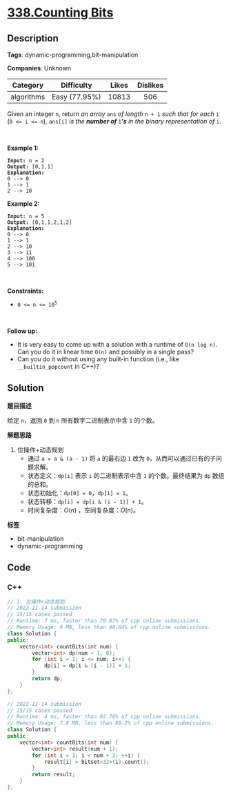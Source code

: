 # [338.Counting Bits](https://leetcode.com/problems/counting-bits/description/)

## Description

**Tags**: dynamic-programming,bit-manipulation

**Companies**: Unknown

|  Category  |  Difficulty   | Likes | Dislikes |
| :--------: | :-----------: | :---: | :------: |
| algorithms | Easy (77.95%) | 10813 |   506    |

<p>Given an integer <code>n</code>, return <em>an array </em><code>ans</code><em> of length </em><code>n + 1</code><em> such that for each </em><code>i</code><em> </em>(<code>0 &lt;= i &lt;= n</code>)<em>, </em><code>ans[i]</code><em> is the <strong>number of </strong></em><code>1</code><em><strong>&#39;s</strong> in the binary representation of </em><code>i</code>.</p>
<p>&nbsp;</p>
<p><strong class="example">Example 1:</strong></p>
<pre><code><strong>Input:</strong> n = 2
<strong>Output:</strong> [0,1,1]
<strong>Explanation:</strong>
0 --&gt; 0
1 --&gt; 1
2 --&gt; 10</code></pre>
<p><strong class="example">Example 2:</strong></p>
<pre><code><strong>Input:</strong> n = 5
<strong>Output:</strong> [0,1,1,2,1,2]
<strong>Explanation:</strong>
0 --&gt; 0
1 --&gt; 1
2 --&gt; 10
3 --&gt; 11
4 --&gt; 100
5 --&gt; 101</code></pre>
<p>&nbsp;</p>
<p><strong>Constraints:</strong></p>
<ul>
  <li><code>0 &lt;= n &lt;= 10<sup>5</sup></code></li>
</ul>
<p>&nbsp;</p>
<p><strong>Follow up:</strong></p>
<ul>
  <li>It is very easy to come up with a solution with a runtime of <code>O(n log n)</code>. Can you do it in linear time <code>O(n)</code> and possibly in a single pass?</li>
  <li>Can you do it without using any built-in function (i.e., like <code>__builtin_popcount</code> in C++)?</li>
</ul>

## Solution

**题目描述**

给定 `n`，返回 `0` 到 `n` 所有数字二进制表示中含 `1` 的个数。

**解题思路**

1. 位操作+动态规划
   - 通过 `a = a & (a - 1)` 将 `a` 的最右边 `1` 改为 `0`，从而可以通过已有的子问题求解。
   - 状态定义：`dp[i]` 表示 `i` 的二进制表示中含 `1` 的个数。最终结果为 `dp` 数组的总和。
   - 状态初始化：`dp[0] = 0`，`dp[1] = 1`。
   - 状态转移：`dp[i] = dp[i & (i - 1)] + 1`。
   - 时间复杂度：$O(n)$ ，空间复杂度：$O(n)$。

**标签**

- bit-manipulation
- dynamic-programming

<!-- code start -->
## Code

### C++

```cpp
// 1. 位操作+动态规划
// 2022-11-14 submission
// 15/15 cases passed
// Runtime: 7 ms, faster than 79.87% of cpp online submissions.
// Memory Usage: 8 MB, less than 48.64% of cpp online submissions.
class Solution {
public:
    vector<int> countBits(int num) {
        vector<int> dp(num + 1, 0);
        for (int i = 1; i <= num; i++) {
            dp[i] = dp[i & (i - 1)] + 1;
        }
        return dp;
    }
};
```

```cpp
// 2022-11-14 submission
// 15/15 cases passed
// Runtime: 4 ms, faster than 92.76% of cpp online submissions.
// Memory Usage: 7.8 MB, less than 88.2% of cpp online submissions.
class Solution {
public:
    vector<int> countBits(int num) {
        vector<int> result(num + 1);
        for (int i = 1; i < num + 1; ++i) {
            result[i] = bitset<32>(i).count();
        }
        return result;
    }
};
```

<!-- code end -->
